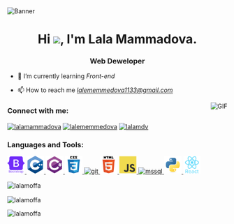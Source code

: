 <img align="center" alt="Banner" src="https://private-user-images.githubusercontent.com/140783772/283988765-68e29fe2-e7b0-45f3-8a33-e0c8f26959a7.gif?jwt=eyJhbGciOiJIUzI1NiIsInR5cCI6IkpXVCJ9.eyJpc3MiOiJnaXRodWIuY29tIiwiYXVkIjoicmF3LmdpdGh1YnVzZXJjb250ZW50LmNvbSIsImtleSI6ImtleTUiLCJleHAiOjE3MjQwNTg4NDksIm5iZiI6MTcyNDA1ODU0OSwicGF0aCI6Ii8xNDA3ODM3NzIvMjgzOTg4NzY1LTY4ZTI5ZmUyLWU3YjAtNDVmMy04YTMzLWUwYzhmMjY5NTlhNy5naWY_WC1BbXotQWxnb3JpdGhtPUFXUzQtSE1BQy1TSEEyNTYmWC1BbXotQ3JlZGVudGlhbD1BS0lBVkNPRFlMU0E1M1BRSzRaQSUyRjIwMjQwODE5JTJGdXMtZWFzdC0xJTJGczMlMkZhd3M0X3JlcXVlc3QmWC1BbXotRGF0ZT0yMDI0MDgxOVQwOTA5MDlaJlgtQW16LUV4cGlyZXM9MzAwJlgtQW16LVNpZ25hdHVyZT04NGZjOTdkY2UwMzhhNjUzZjQ2NjAxZThhNGMxMWJiM2Y2NmFjMGQwZTg2Nzg2OTE5MTE4M2E2NDk5Mjk4N2Y1JlgtQW16LVNpZ25lZEhlYWRlcnM9aG9zdCZhY3Rvcl9pZD0wJmtleV9pZD0wJnJlcG9faWQ9MCJ9.WgmKUlc_Nx6ODLsI1X-Nm-uvn8N71vpJLMPvP-Z3fTE" style="max-width: 100%; display: inline-block;" data-target="animated-image.originalImage">

<h1 align="center">Hi <img src="https://github-production-user-asset-6210df.s3.amazonaws.com/140783772/283729197-e405a9fc-2560-4dc8-95fb-9604ab45c136.gif?X-Amz-Algorithm=AWS4-HMAC-SHA256&X-Amz-Credential=AKIAVCODYLSA53PQK4ZA%2F20240819%2Fus-east-1%2Fs3%2Faws4_request&X-Amz-Date=20240819T105913Z&X-Amz-Expires=300&X-Amz-Signature=46f0948d8741280947c7a8763f7287fc41199f5ca61690e52586b8ea83d7054a&X-Amz-SignedHeaders=host&actor_id=144792332&key_id=0&repo_id=719935272" width="50px" style="max-width: 100%;" />, I'm Lala Mammadova.</h1>
<h3 align="center">Web Deweloper</h3>

- 🌱 I’m currently learning *Front-end*

- 📫 How to reach me *lalememmedova1133@gmail.com*

<img align="right" alt="GIF" src="https://raw.githubusercontent.com/rahul-jha98/rahul-jha98/main/techstack.gif" style="max-width: 100%; display: inline-block;" data-target="animated-image.originalImage">

<h3 align="left">Connect with me:</h3>
<p align="left">
<a href="https://linkedin.com/in/lalamammadova" target="blank"><img align="center" src="https://raw.githubusercontent.com/rahuldkjain/github-profile-readme-generator/master/src/images/icons/Social/linked-in-alt.svg" alt="lalamammadova" height="30" width="40" /></a>
<a href="https://fb.com/lalememmedova" target="blank"><img align="center" src="https://raw.githubusercontent.com/rahuldkjain/github-profile-readme-generator/master/src/images/icons/Social/facebook.svg" alt="lalememmedova" height="30" width="40" /></a>
<a href="https://instagram.com/lalamdv" target="blank"><img align="center" src="https://raw.githubusercontent.com/rahuldkjain/github-profile-readme-generator/master/src/images/icons/Social/instagram.svg" alt="lalamdv" height="30" width="40" /></a>
</p>


<h3 align="left">Languages and Tools:</h3>
<p align="left"> <a href="https://getbootstrap.com" target="_blank" rel="noreferrer"> <img src="https://raw.githubusercontent.com/devicons/devicon/master/icons/bootstrap/bootstrap-plain-wordmark.svg" alt="bootstrap" width="40" height="40"/> </a> <a href="https://www.w3schools.com/cpp/" target="_blank" rel="noreferrer"> <img src="https://raw.githubusercontent.com/devicons/devicon/master/icons/cplusplus/cplusplus-original.svg" alt="cplusplus" width="40" height="40"/> </a> <a href="https://www.w3schools.com/cs/" target="_blank" rel="noreferrer"> <img src="https://raw.githubusercontent.com/devicons/devicon/master/icons/csharp/csharp-original.svg" alt="csharp" width="40" height="40"/> </a> <a href="https://www.w3schools.com/css/" target="_blank" rel="noreferrer"> <img src="https://raw.githubusercontent.com/devicons/devicon/master/icons/css3/css3-original-wordmark.svg" alt="css3" width="40" height="40"/> </a> <a href="https://git-scm.com/" target="_blank" rel="noreferrer"> <img src="https://www.vectorlogo.zone/logos/git-scm/git-scm-icon.svg" alt="git" width="40" height="40"/> </a> <a href="https://www.w3.org/html/" target="_blank" rel="noreferrer"> <img src="https://raw.githubusercontent.com/devicons/devicon/master/icons/html5/html5-original-wordmark.svg" alt="html5" width="40" height="40"/> </a> <a href="https://developer.mozilla.org/en-US/docs/Web/JavaScript" target="_blank" rel="noreferrer"> <img src="https://raw.githubusercontent.com/devicons/devicon/master/icons/javascript/javascript-original.svg" alt="javascript" width="40" height="40"/> </a> <a href="https://www.microsoft.com/en-us/sql-server" target="_blank" rel="noreferrer"> <img src="https://www.svgrepo.com/show/303229/microsoft-sql-server-logo.svg" alt="mssql" width="40" height="40"/> </a> <a href="https://www.python.org" target="_blank" rel="noreferrer"> <img src="https://raw.githubusercontent.com/devicons/devicon/master/icons/python/python-original.svg" alt="python" width="40" height="40"/> </a> <a href="https://reactjs.org/" target="_blank" rel="noreferrer"> <img src="https://raw.githubusercontent.com/devicons/devicon/master/icons/react/react-original-wordmark.svg" alt="react" width="40" height="40"/> </a> </p>

<p><img align="center" src="https://github-readme-stats.vercel.app/api/top-langs?username=lalamoffa&show_icons=true&locale=en&layout=compact" alt="lalamoffa" /></p>

<p><img align="center" src="https://github-readme-streak-stats.herokuapp.com/?user=lalamoffa&" alt="lalamoffa" /></p>
<p align="left"> <img src="https://komarev.com/ghpvc/?username=lalamoffa&label=Profile%20views&color=0e75b6&style=flat" alt="lalamoffa" /> </p>
